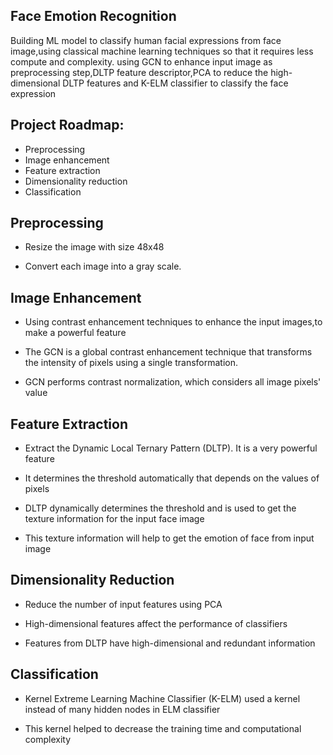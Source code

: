 
## Face Emotion Recognition
Building ML model to classify human facial expressions from face image,using classical machine learning techniques so that it requires less compute and complexity.
using GCN to enhance input image as preprocessing step,DLTP feature descriptor,PCA to reduce the high-dimensional DLTP features and K-ELM classifier to classify the face expression





## Project Roadmap:
- Preprocessing
- Image enhancement
- Feature extraction
- Dimensionality reduction
- Classification

## Preprocessing

- Resize the image with size 48x48

- Convert each image into a gray scale.

## Image Enhancement
- Using contrast enhancement techniques to enhance the input images,to make a powerful feature

- The GCN is a global contrast enhancement technique that transforms the intensity of pixels using a single transformation. 

- GCN performs contrast normalization, which considers all image pixels' value


## Feature Extraction
- Extract the Dynamic Local Ternary Pattern (DLTP). It is a very powerful feature

- It determines the threshold automatically that depends on the values of pixels

- DLTP dynamically determines the threshold and is used to get the texture information for the input face image

- This texture information will help to get the emotion of face from input image


## Dimensionality Reduction
- Reduce the number of input features using PCA

- High-dimensional features affect the performance of classifiers

- Features from DLTP have high-dimensional and redundant information

## Classification
- Kernel Extreme Learning Machine Classifier (K-ELM) used a kernel instead of many hidden nodes in ELM classifier

- This kernel helped to decrease the training time and computational complexity
